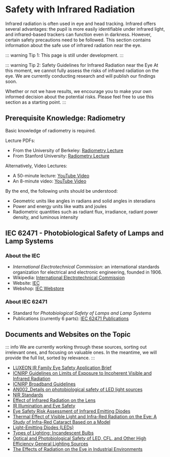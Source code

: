 # Safety with Infrared Radiation

Infrared radiation is often used in eye and head tracking. Infrared offers several advantages: the pupil is more easily identifiable under infrared light, and infrared-based trackers can function even in darkness. However, certain safety precautions need to be followed. This section contains information about the safe use of infrared radiation near the eye.

::: warning Tip 1: This page is still under development.
:::

::: warning Tip 2: Safety Guidelines for Infrared Radiation near the Eye
At this moment, we cannot fully assess the risks of infrared radiation on the eye. We are currently conducting research and will publish our findings soon.

Whether or not we have results, we encourage you to make your own informed decision about the potential risks. Please feel free to use this section as a starting point.
:::

## Prerequisite Knowledge: Radiometry

Basic knowledge of radiometry is required.

Lecture PDFs:

- From the University of Berkeley: [Radiometry Lecture](https://cs184.eecs.berkeley.edu/public/sp19/lectures/lec-11-radiometry/lec-11-radiometry.pdf)
- From Stanford University: [Radiometry Lecture](https://graphics.stanford.edu/courses/cs348b-03/lectures/radiometry-1.pdf)

Alternatively, Video Lectures:

- A 50-minute lecture: [YouTube Video](https://www.youtube.com/watch?v=gLfYTP4F23g)
- An 8-minute video: [YouTube Video](https://www.youtube.com/watch?v=tflz0loWhIY)

By the end, the following units should be understood:

- Geometric units like angles in radians and solid angles in steradians
- Power and energy units like watts and joules
- Radiometric quantities such as radiant flux, irradiance, radiant power density, and luminous intensity

## IEC 62471 - Photobiological Safety of Lamps and Lamp Systems

### About the IEC

- _International Electrotechnical Commission_: an international standards organization for electrical and electronic engineering, founded in 1906.
- Wikipedia: [International Electrotechnical Commission](https://en.wikipedia.org/wiki/International_Electrotechnical_Commission)
- Website: [IEC](https://iec.ch)
- Webshop: [IEC Webstore](https://webstore.iec.ch)

### About IEC 62471

- Standard for _Photobiological Safety of Lamps and Lamp Systems_
- Publications (currently 6 parts): [IEC 62471 Publications](https://webstore.iec.ch/en/iec-search/result?q=62471)

## Documents and Websites on the Topic

::: info
We are currently working through these sources, sorting out irrelevant ones, and focusing on valuable ones.
In the meantime, we will provide the full list, sorted by relevance.
:::

- [LUXEON IR Family Eye Safety Application Brief](https://otmm.lumileds.com/adaptivemedia/17897dc0449b31dfd49e3f49b465795f6d58285e)
- [ICNIRP Guidelines on Limits of Exposure to Incoherent Visible and Infrared Radiation](https://www.icnirp.org/cms/upload/publications/ICNIRPVisible_Infrared2013.pdf)
- [ICNIRP Broadband Guidelines](https://www.icnirp.org/cms/upload/publications/ICNIRPbroadband.pdf)
- [AN002_Details on photobiological safety of LED light sources](https://docs.eyetrackvr.dev/safety/AN002_Details_on_photobiological_safety_of_LED_light_sources.pdf)
- [NIR Standards](https://global-uploads.webflow.com/5bcb43bd79f0443283c7f876/60887bb03d5b734a98f3c422_training-library_nir_stds_20021011.pdf)
- [Effect of Infrared Radiation on the Lens](https://pmc.ncbi.nlm.nih.gov/articles/PMC3116568/pdf/IJO-59-97.pdf)
- [IR Illumination and Eye Safety](https://www.medium.com/@alex.kilpatrick/ir-illumination-and-eye-safety-f0804673ca7)
- [Eye Safety Risk Assessment of Infrared Emitting Diodes](https://www.vishay.com/docs/81935/eyesafe.pdf)
- [Thermal Effect of Visible Light and Infra-Red Radiation on the Eye: A Study of Infra-Red Cataract Based on a Model](https://citeseerx.ist.psu.edu/document?repid=rep1&type=pdf&doi=c8a3e229f04ac4241b81b6a5dfc2b35aec5f0f68)
- [Light-Emitting Diodes (LEDs)](https://ehs.lbl.gov/resource/light-emitting-diodes-leds/)
- [Types of Lighting: Incandescent Bulbs](https://www.e-education.psu.edu/egee102/node/2035)
- [Optical and Photobiological Safety of LED, CFL, and Other High Efficiency General Lighting Sources](https://www.globallightingassociation.org/images/files/publications/20120226_Optical_Safety_of_LEDs_-_Long_Paper.pdf)
- [The Effects of Radiation on the Eye in Industrial Environments](https://imt.uoradea.ro/auo.fmte/files-2015-v2/BARBU%20Daniela%20Mariana%20-%20THE%20EFFECTS%20OF%20RADIATION%20ON%20THE%20EYE%20IN%20INDUSTRIAL%20ENVIRONMENTS.pdf)
